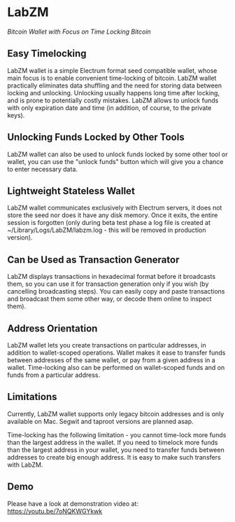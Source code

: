 # LabZM

*Bitcoin Wallet with Focus on Time Locking Bitcoin*

## Easy Timelocking

LabZM wallet is a simple Electrum format seed compatible wallet, whose main
focus is to enable convenient time-locking of bitcoin. LabZM wallet practically eliminates 
data shuffling and the need for storing data between locking and unlocking. 
Unlocking usually happens long time after locking, and is prone to potentially costly mistakes. 
LabZM allows to unlock funds with only expiration date and time (in addition, of course, to the private keys).

## Unlocking Funds Locked by Other Tools

LabZM wallet can also be used to unlock funds locked by some other tool or wallet, 
you can use the "unlock funds" button which will give you a chance to enter necessary data.

## Lightweight Stateless Wallet

LabZM wallet communicates exclusively with Electrum servers, it does not store the seed nor 
does it have any disk memory. Once it exits, the entire session is forgotten (only during beta test
phase a log file is created at ~/Library/Logs/LabZM/labzm.log - this will be removed
in production version).

## Can be Used as Transaction Generator 

LabZM displays transactions in hexadecimal format before it broadcasts them, 
so you can use it for transaction generation only if you wish (by cancelling broadcasting steps). 
You can easily copy and paste transactions and broadcast them some other way, 
or decode them online to inspect them).

## Address Orientation

LabZM wallet lets you create transactions on particular addresses, in addition to wallet-scoped
operations. Wallet makes it ease to transfer funds between addresses of the same wallet, or
pay from a given address in a wallet. Time-locking also can be performed on wallet-scoped funds
and on funds from a particular address.

## Limitations

Currently, LabZM wallet supports only legacy bitcoin addresses and is only available on Mac.
Segwit and taproot versions are planned asap.

Time-locking has the following limitation - you cannot time-lock more funds than the
largest address in the wallet. If you need to timelock more funds than the largest address
in your wallet, you need to transfer funds between addresses to create big enough address. 
It is easy to make such transfers with LabZM.

## Demo

Please have a look at demonstration video at: https://youtu.be/7oNQKWGYkwk